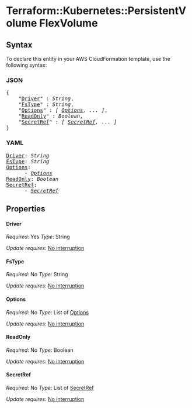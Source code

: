 # Terraform::Kubernetes::PersistentVolume FlexVolume

## Syntax

To declare this entity in your AWS CloudFormation template, use the following syntax:

### JSON

<pre>
{
    "<a href="#driver" title="Driver">Driver</a>" : <i>String</i>,
    "<a href="#fstype" title="FsType">FsType</a>" : <i>String</i>,
    "<a href="#options" title="Options">Options</a>" : <i>[ <a href="flexvolume-options.md">Options</a>, ... ]</i>,
    "<a href="#readonly" title="ReadOnly">ReadOnly</a>" : <i>Boolean</i>,
    "<a href="#secretref" title="SecretRef">SecretRef</a>" : <i>[ <a href="flexvolume-secretref.md">SecretRef</a>, ... ]</i>
}
</pre>

### YAML

<pre>
<a href="#driver" title="Driver">Driver</a>: <i>String</i>
<a href="#fstype" title="FsType">FsType</a>: <i>String</i>
<a href="#options" title="Options">Options</a>: <i>
      - <a href="flexvolume-options.md">Options</a></i>
<a href="#readonly" title="ReadOnly">ReadOnly</a>: <i>Boolean</i>
<a href="#secretref" title="SecretRef">SecretRef</a>: <i>
      - <a href="flexvolume-secretref.md">SecretRef</a></i>
</pre>

## Properties

#### Driver

_Required_: Yes
_Type_: String

_Update requires_: [No interruption](https://docs.aws.amazon.com/AWSCloudFormation/latest/UserGuide/using-cfn-updating-stacks-update-behaviors.html#update-no-interrupt)

#### FsType

_Required_: No
_Type_: String

_Update requires_: [No interruption](https://docs.aws.amazon.com/AWSCloudFormation/latest/UserGuide/using-cfn-updating-stacks-update-behaviors.html#update-no-interrupt)

#### Options

_Required_: No
_Type_: List of <a href="flexvolume-options.md">Options</a>

_Update requires_: [No interruption](https://docs.aws.amazon.com/AWSCloudFormation/latest/UserGuide/using-cfn-updating-stacks-update-behaviors.html#update-no-interrupt)

#### ReadOnly

_Required_: No
_Type_: Boolean

_Update requires_: [No interruption](https://docs.aws.amazon.com/AWSCloudFormation/latest/UserGuide/using-cfn-updating-stacks-update-behaviors.html#update-no-interrupt)

#### SecretRef

_Required_: No
_Type_: List of <a href="flexvolume-secretref.md">SecretRef</a>

_Update requires_: [No interruption](https://docs.aws.amazon.com/AWSCloudFormation/latest/UserGuide/using-cfn-updating-stacks-update-behaviors.html#update-no-interrupt)

